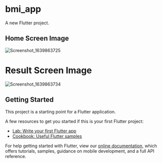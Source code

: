 # bmi_app

A new Flutter project.

## Home Screen Image 
![Screenshot_1639863725](https://user-images.githubusercontent.com/64502335/146656715-dc5dbf5c-ca26-464e-92a1-b0ccf596604e.png)
# Result Screen Image
![Screenshot_1639863734](https://user-images.githubusercontent.com/64502335/146656766-dc7fd36a-2cc5-4479-b5ca-36629ec4da64.png)



## Getting Started

This project is a starting point for a Flutter application.

A few resources to get you started if this is your first Flutter project:

- [Lab: Write your first Flutter app](https://flutter.dev/docs/get-started/codelab)
- [Cookbook: Useful Flutter samples](https://flutter.dev/docs/cookbook)

For help getting started with Flutter, view our
[online documentation](https://flutter.dev/docs), which offers tutorials,
samples, guidance on mobile development, and a full API reference.
